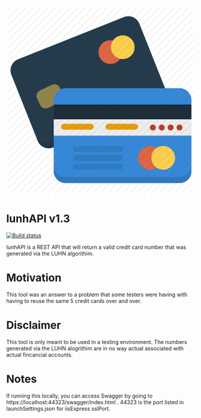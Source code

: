 # ![lunhAPI](luhnAPI/luhnAPI/media/Cards-512.png)

# lunhAPI v1.3

[![Build status](https://kj2w.visualstudio.com/Luhn%20Algorithim%20API/_apis/build/status/LuhnAPI-clone)](https://kj2w.visualstudio.com/Luhn%20Algorithim%20API/_build/latest?definitionId=8)

lunhAPI is a REST API that will return a valid credit card number that was generated via the LUHN algorithim.  

# Motivation

This tool was an answer to a problem that some testers were having with having to reuse the same 5 credit cards over and over.  

# Disclaimer

This tool is only meant to be used in a testing environment.  The numbers generated via the LUHN alogrithim are in no way actual associated with actual fincancial accounts.  

# Notes
If running this locally, you can access Swagger by going to https://localhost:44323/swagger/index.html .  44323 is the port listed in launchSettings.json for iisExpress sslPort.
